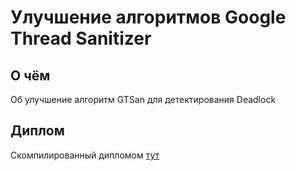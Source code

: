 # Улучшение алгоритмов Google Thread Sanitizer
## О чём
Об улучшение алгоритм GTSan для детектирования Deadlock
## Диплом
Скомпилированный дипломом [тут](https://github.com/mazuninky/bachelor-degree/raw/master/diplom/index.pdf)
